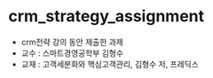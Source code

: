 # crm_strategy_assignment
- crm전략 강의 동안 제출한 과제
- 교수 : 스마트경영공학부 김형수
- 교재 : 고객세분화와 핵심고객관리, 김형수 저, 프레딕스
